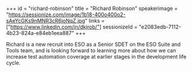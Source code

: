 +++
id = "richard-robinson"
title = "Richard Robinson"
speakerimage = "https://sessionize.com/image/1b18-400o400o2-sAeYcGKs9nMNR3cR6joNqZ.jpg"
links = ["https://www.linkedin.com/in/dkjrob/"]
sessionizeId = "e2083edb-7112-4b23-824a-e84eb1eea887"
+++

Richard is a new recruit into ESO as a Senior SDET on the ESO Suite and Tools team, and is looking forward to learning more about how we can increase test automation coverage at earlier stages in the development life cycle.